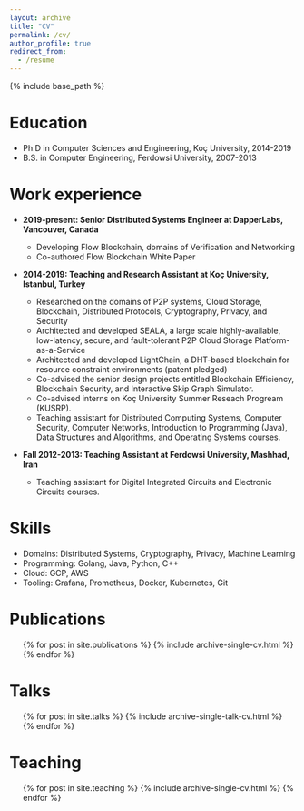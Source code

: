 ```yaml
---
layout: archive
title: "CV"
permalink: /cv/
author_profile: true
redirect_from:
  - /resume
---
```


{% include base_path %}

Education
======
* Ph.D in Computer Sciences and Engineering, Koç University, 2014-2019
* B.S. in Computer Engineering, Ferdowsi University, 2007-2013


Work experience
======
* **2019-present: Senior Distributed Systems Engineer at DapperLabs, Vancouver, Canada**
  * Developing Flow Blockchain, domains of Verification and Networking
  * Co-authored Flow Blockchain White Paper

* **2014-2019: Teaching and Research Assistant at Koç University, Istanbul, Turkey**
  * Researched on the domains of P2P systems, Cloud Storage, Blockchain, Distributed Protocols, Cryptography, Privacy, and Security
  * Architected and developed SEALA, a large scale highly-available, low-latency, secure, and fault-tolerant P2P Cloud Storage Platform-as-a-Service
  * Architected and developed LightChain, a DHT-based blockchain for resource constraint environments (patent pledged)
  * Co-advised the senior design projects entitled Blockchain Efficiency, Blockchain Security, and Interactive Skip Graph Simulator.
  * Co-advised interns on Koç University Summer Reseach Progream (KUSRP).
  * Teaching assistant for Distributed Computing Systems, Computer Security, Computer Networks, Introduction to Programming (Java), Data Structures and Algorithms, and Operating Systems courses. 

* **Fall 2012-2013: Teaching Assistant at Ferdowsi University, Mashhad, Iran**
  * Teaching assistant for Digital Integrated Circuits and Electronic Circuits courses. 
  
Skills
======
* Domains: Distributed Systems, Cryptography, Privacy, Machine Learning
* Programming: Golang, Java, Python, C++
* Cloud: GCP, AWS
* Tooling: Grafana, Prometheus, Docker, Kubernetes, Git 

Publications
======
  <ul>{% for post in site.publications %}
    {% include archive-single-cv.html %}
  {% endfor %}</ul>
  
Talks
======
  <ul>{% for post in site.talks %}
    {% include archive-single-talk-cv.html %}
  {% endfor %}</ul>
  
Teaching
======
  <ul>{% for post in site.teaching %}
    {% include archive-single-cv.html %}
  {% endfor %}</ul>
 
